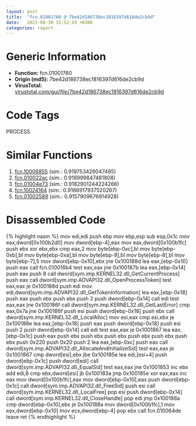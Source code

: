 ```yaml
---
layout: post
title:  "fcn.01001760 @ 7be42d186738ec1816397d616de2cb9d"
date:   2021-08-30 15:52:19 +0300
categories: report
---
```


# Generic Information
- **Function:** fcn.01001760
- **Origin (md5):** 7be42d186738ec1816397d616de2cb9d
- **VirusTotal:** [virustotal.com/gui/file/7be42d186738ec1816397d616de2cb9d][virustotal_ref]

# Code Tags
<span class="tag" id="PROCESS">PROCESS</span>


# Similar Functions

1. [fcn.10008855][similar_1_ref] (sim.: 0.919753426047485)
2. [fcn.010022ac][similar_2_ref] (sim.: 0.918999847481808)
3. [fcn.01004e73][similar_3_ref] (sim.: 0.9182901244224266)
4. [fcn.10024164][similar_4_ref] (sim.: 0.9166917937520267)
5. [fcn.01002589][similar_5_ref] (sim.: 0.9157909676914928)


# Disassembled Code

{% highlight nasm %}
mov edi,edi
push ebp
mov ebp,esp
sub esp,0x1c
mov eax,dword[0x100b2d0]
mov dword[ebp-4],eax
mov eax,dword[0x100b1fc]
push ebx
xor ebx,ebx
cmp eax,2
mov byte[ebp-0xc],bl
mov byte[ebp-0xb],bl
mov byte[ebp-0xa],bl
mov byte[ebp-9],bl
mov byte[ebp-8],bl
mov byte[ebp-7],5
mov dword[ebp-0x10],ebx
jne 0x100188d
lea eax,[ebp-0x10]
push eax
call fcn.010016b4
test eax,eax
jne 0x100187b
lea eax,[ebp-0x14]
push eax
push 8
call dword[sym.imp.KERNEL32.dll_GetCurrentProcess]
push eax
call dword[sym.imp.ADVAPI32.dll_OpenProcessToken]
test eax,eax
je 0x100188d
push edi
mov edi,dword[sym.imp.ADVAPI32.dll_GetTokenInformation]
lea eax,[ebp-0x18]
push eax
push ebx
push ebx
push 2
push dword[ebp-0x14]
call edi
test eax,eax
jne 0x100186f
call dword[sym.imp.KERNEL32.dll_GetLastError]
cmp eax,0x7a
jne 0x100186f
push esi
push dword[ebp-0x18]
push ebx
call dword[sym.imp.KERNEL32.dll_LocalAlloc]
mov esi,eax
cmp esi,ebx
je 0x100186e
lea eax,[ebp-0x18]
push eax
push dword[ebp-0x18]
push esi
push 2
push dword[ebp-0x14]
call edi
test eax,eax
je 0x1001867
lea eax,[ebp-0x1c]
push eax
push ebx
push ebx
push ebx
push ebx
push ebx
push ebx
push 0x220
push 0x20
push 2
lea eax,[ebp-0xc]
push eax
call dword[sym.imp.ADVAPI32.dll_AllocateAndInitializeSid]
test eax,eax
je 0x1001867
cmp dword[esi],ebx
jbe 0x100185e
lea edi,[esi+4]
push dword[ebp-0x1c]
push dword[edi]
call dword[sym.imp.ADVAPI32.dll_EqualSid]
test eax,eax
jne 0x1001853
inc ebx
add edi,8
cmp ebx,dword[esi]
jb 0x100183a
jmp 0x100185e
xor eax,eax
inc eax
mov dword[0x100b1fc],eax
mov dword[ebp-0x10],eax
push dword[ebp-0x1c]
call dword[sym.imp.ADVAPI32.dll_FreeSid]
push esi
call dword[sym.imp.KERNEL32.dll_LocalFree]
pop esi
push dword[ebp-0x14]
call dword[sym.imp.KERNEL32.dll_CloseHandle]
pop edi
jmp 0x100188a
cmp dword[ebp-0x10],ebx
je 0x100188a
mov dword[0x100b1fc],1
mov eax,dword[ebp-0x10]
mov ecx,dword[ebp-4]
pop ebx
call fcn.010064de
leave 
ret 
{% endhighlight %}


[similar_1_ref]: /report/fcn.10008855@e5d49e0823e602f2ee948ac39d32c1eb
[similar_2_ref]: /report/fcn.010022ac@7be42d186738ec1816397d616de2cb9d
[similar_3_ref]: /report/fcn.01004e73@7be42d186738ec1816397d616de2cb9d
[similar_4_ref]: /report/fcn.10024164@4c3818fdf32d89a09257dbc9d3e142ea
[similar_5_ref]: /report/fcn.01002589@7be42d186738ec1816397d616de2cb9d
[virustotal_ref]: https://www.virustotal.com/gui/file/7be42d186738ec1816397d616de2cb9d